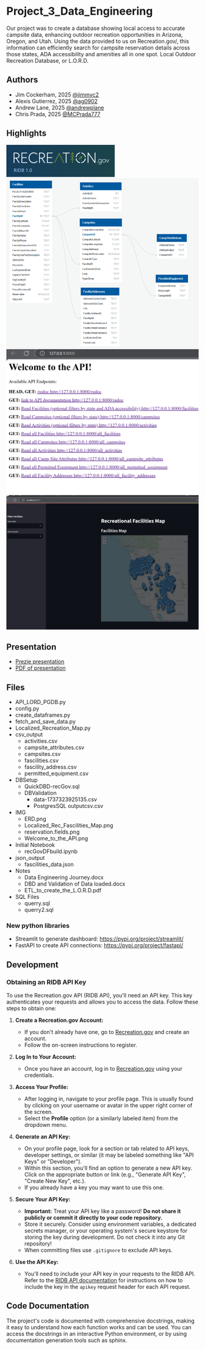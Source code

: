 # Project_3_Data_Engineering
Our project was to create a database showing local access to accurate campsite data, enhancing outdoor recreation opportunities in Arizona, Oregon, and Utah. Using the data provided to us on Recreation.gov/, this information can efficiently search for campsite reservation details across those states, ADA accessibility and amenities all in one spot. Local Outdoor Recreation Database, or L.O.R.D.

## Authors
- Jim Cockerham, 2025
[@jimmyc2](https://github.com/jimmyc2)
- Alexis Gutierrez, 2025
[@ag0902](https://github.com/ag0902)
- Andrew Lane, 2025 
[@andrewplane](https://github.com/andrewplane)
- Chris Prada, 2025
[@MCPrada777](https://github.com/MCPrada777)

## Highlights
![alt text](IMG/rec_gov.png)
![alt text](IMG/ERD.png)
![alt text](IMG/Welcome_to_the_API.png)
![alt text](IMG/Localized_Rec_Facilities_Map.png)

## Presentation
- [Prezie presentation](https://prezi.com/view/OeNZqec9LOY4W3Nkblfr/)
- [PDF of presentation](Notes/ETL_to_create_the_L.O.R.D.pdf)

## Files
- API_LORD_PGDB.py
- config.py
- create_dataframes.py
- fetch_and_save_data.py
- Localized_Recreation_Map.py
- csv_output
  - activities.csv
  - campsite_attributes.csv
  - campsites.csv
  - fascilities.csv
  - fascility_address.csv
  - permitted_equipment.csv
- DBSetup
  - QuickDBD-recGov.sql
  - DBValidation
    - data-1737323925135.csv
    - PostgresSQL outputcsv.csv
- IMG
  - ERD.png
  - Localized_Rec_Fascilities_Map.png
  - reservation.fields.png
  - Welcome_to_the_API.png
- Initial Notebook
  - recGovDFbuild.ipynb
- json_output
  - fascilities_data.json
- Notes
  - Data Engineering Journey.docx
  - DBD and Validation of Data loaded.docx
  - ETL_to_create_the_L.O.R.D.pdf
- SQL Files
  - querry.sql
  - querry2.sql

### New python libraries
- Streamlit to generate dashboard: https://pypi.org/project/streamlit/
- FastAPI to create API connections:  https://pypi.org/project/fastapi/

## Development
### Obtaining an RIDB API Key

To use the Recreation.gov API (RIDB API), you'll need an API key. This key authenticates your requests and allows you to access the data. Follow these steps to obtain one:

1. **Create a Recreation.gov Account:**
   - If you don't already have one, go to [Recreation.gov](https://www.recreation.gov/) and create an account.
   - Follow the on-screen instructions to register.

2. **Log In to Your Account:**
   - Once you have an account, log in to [Recreation.gov](https://www.recreation.gov/) using your credentials.

3. **Access Your Profile:**
   - After logging in, navigate to your profile page. This is usually found by clicking on your username or avatar in the upper right corner of the screen.
   - Select the **Profile** option (or a similarly labeled item) from the dropdown menu.

4. **Generate an API Key:**
   - On your profile page, look for a section or tab related to API keys, developer settings, or similar (it may be labeled something like "API Keys" or "Developer").
   - Within this section, you'll find an option to generate a new API key. Click on the appropriate button or link (e.g., "Generate API Key", "Create New Key", etc.).
   - If you already have a key you may want to use this one.

5. **Secure Your API Key:**
    - **Important:** Treat your API key like a password! **Do not share it publicly or commit it directly to your code repository.**
    -  Store it securely. Consider using environment variables, a dedicated secrets manager, or your operating system's secure keystore for storing the key during development.  Do not check it into any Git repository!
    - When committing files use `.gitignore` to exclude API keys.
6. **Use the API Key:**
   - You'll need to include your API key in your requests to the RIDB API.  Refer to the [RIDB API documentation](https://ridb.recreation.gov/docs#/) for instructions on how to include the key in the `apikey` request header for each API request.

## Code Documentation

The project's code is documented with comprehensive docstrings, making it easy to understand how each function works and can be used. You can access the docstrings in an interactive Python environment, or by using documentation generation tools such as sphinx.



